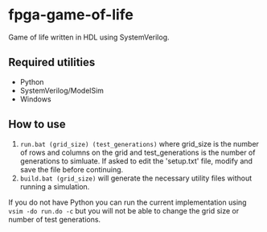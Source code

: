 # fpga-game-of-life
Game of life written in HDL using SystemVerilog.

## Required utilities
- Python
- SystemVerilog/ModelSim
- Windows

## How to use
1. `run.bat (grid_size) (test_generations)` where grid_size is the number of rows and columns on the grid and test_generations is the number of generations to simluate. If asked to edit the 'setup.txt' file, modify and save the file before continuing.
2. `build.bat (grid_size)` will generate the necessary utility files without running a simulation.

If you do not have Python you can run the current implementation using `vsim -do run.do -c` but you will not be able to change the grid size or number of test generations.
